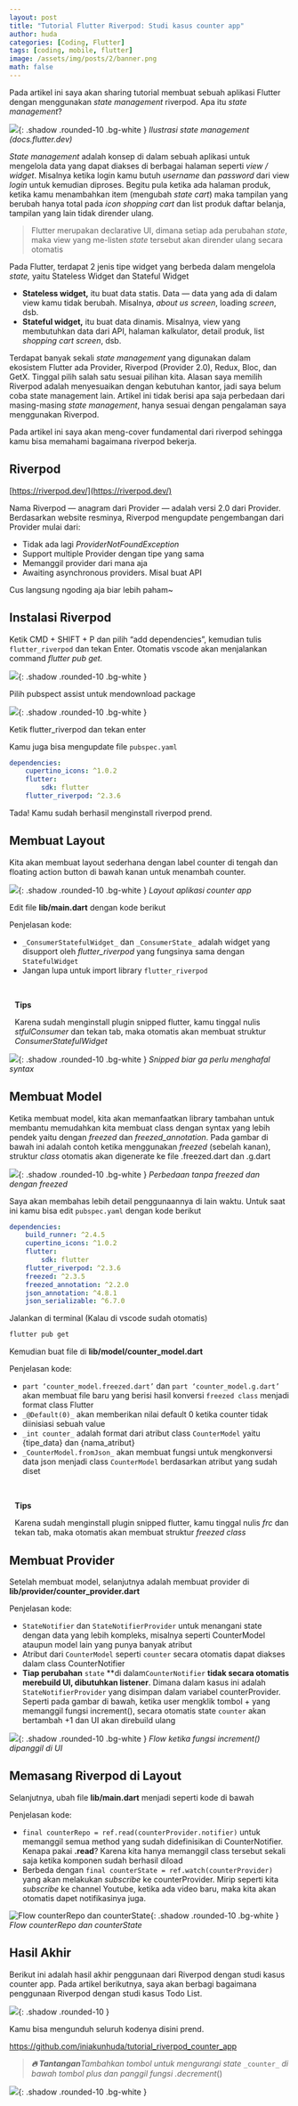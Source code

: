 ```yaml
---
layout: post
title: "Tutorial Flutter Riverpod: Studi kasus counter app"
author: huda
categories: [Coding, Flutter]
tags: [coding, mobile, flutter]
image: /assets/img/posts/2/banner.png
math: false
---
```



Pada artikel ini saya akan sharing tutorial membuat sebuah aplikasi Flutter dengan menggunakan _state management_ riverpod. Apa itu _state management_?

![](https://miro.medium.com/v2/resize:fit:1400/1*kC8xgTsDVSoZNt5pDm9-Dw.gif){: .shadow .rounded-10 .bg-white }
<em>Ilustrasi state management (docs.flutter.dev)</em>

_State management_ adalah konsep di dalam sebuah aplikasi untuk mengelola data yang dapat diakses di berbagai halaman seperti _view / widget_. Misalnya ketika login kamu butuh _username_ dan _password_ dari view _login_ untuk kemudian diproses. Begitu pula ketika ada halaman produk, ketika kamu menambahkan item (mengubah _state cart_) maka tampilan yang berubah hanya total pada _icon shopping cart_ dan list produk daftar belanja, tampilan yang lain tidak dirender ulang.

> Flutter merupakan declarative UI, dimana setiap ada perubahan _state_, maka view yang me-listen _state_ tersebut akan dirender ulang secara otomatis

Pada Flutter, terdapat 2 jenis tipe widget yang berbeda dalam mengelola _state,_ yaitu Stateless Widget dan Stateful Widget

-   **Stateless widget,** itu buat data statis. Data — data yang ada di dalam view kamu tidak berubah. Misalnya, _about us screen_, loading _screen_, dsb.
-   **Stateful widget,** itu buat data dinamis. Misalnya, view yang membutuhkan data dari API, halaman kalkulator, detail produk, list _shopping cart screen_, dsb.

Terdapat banyak sekali _state management_ yang digunakan dalam ekosistem Flutter ada Provider, Riverpod (Provider 2.0), Redux, Bloc, dan GetX. Tinggal pilih salah satu sesuai pilihan kita. Alasan saya memilih Riverpod adalah menyesuaikan dengan kebutuhan kantor, jadi saya belum coba state management lain. Artikel ini tidak berisi apa saja perbedaan dari masing-masing _state management_, hanya sesuai dengan pengalaman saya menggunakan Riverpod.

Pada artikel ini saya akan meng-cover fundamental dari riverpod sehingga kamu bisa memahami bagaimana riverpod bekerja.

## Riverpod

[https://riverpod.dev/](https://riverpod.dev/)

Nama Riverpod — anagram dari Provider — adalah versi 2.0 dari Provider. Berdasarkan website resminya, Riverpod mengupdate pengembangan dari Provider mulai dari:

-   Tidak ada lagi _ProviderNotFoundException_
-   Support multiple Provider dengan tipe yang sama
-   Memanggil provider dari mana aja
-   Awaiting asynchronous providers. Misal buat API

Cus langsung ngoding aja biar lebih paham~

## Instalasi Riverpod

Ketik CMD + SHIFT + P dan pilih “add dependencies”, kemudian tulis `flutter_riverpod` dan tekan Enter. Otomatis vscode akan menjalankan command _flutter pub get._

![](https://miro.medium.com/v2/resize:fit:1400/1*cwvY6zuu3FFf19qAdiFznw.png){: .shadow .rounded-10 .bg-white }

Pilih pubspect assist untuk mendownload package

![](https://miro.medium.com/v2/resize:fit:1400/1*mEChHVVUMCXJUcxM_qE8GA.png){: .shadow .rounded-10 .bg-white }

Ketik flutter\_riverpod dan tekan enter

Kamu juga bisa mengupdate file `pubspec.yaml`

```yaml
dependencies:  
    cupertino_icons: ^1.0.2  
    flutter:    
        sdk: flutter  
    flutter_riverpod: ^2.3.6
```

Tada! Kamu sudah berhasil menginstall riverpod prend.

## Membuat Layout

Kita akan membuat layout sederhana dengan label counter di tengah dan floating action button di bawah kanan untuk menambah counter.

![](https://miro.medium.com/v2/resize:fit:1400/1*SAFn2galM0PCg1D-MEV2KA.png){: .shadow .rounded-10 .bg-white }
<em>Layout aplikasi counter app</em>

Edit file **lib/main.dart** dengan kode berikut

Penjelasan kode:

-   `_ConsumerStatefulWidget_` dan `_ConsumerState_` adalah widget yang disupport oleh _flutter\_riverpod_ yang fungsinya sama dengan `StatefulWidget`
-   Jangan lupa untuk import library `flutter_riverpod`


<div class="alert alert-warning d-flex" role="alert">
    <a name="explain_query_key_value">&nbsp;</a>
    <i class="fas fa-lightbulb mt-2"></i>
    <div style="margin-left: 0.7em;">
        <p><strong>Tips</strong></p>
        <p>Karena sudah menginstall plugin snipped flutter, kamu tinggal nulis <em>stfulConsumer</em> dan tekan tab, maka otomatis akan membuat struktur <em>ConsumerStatefulWidget</em></p>
    </div>
</div>

![](https://miro.medium.com/v2/resize:fit:1400/1*RDcHIvUlJFpAh7D3T0BnMA.png){: .shadow .rounded-10 .bg-white }
<em>Snipped biar ga perlu menghafal syntax</em>

## Membuat Model

Ketika membuat model, kita akan memanfaatkan library tambahan untuk membantu memudahkan kita membuat class dengan syntax yang lebih pendek yaitu dengan _freezed_ dan _freezed\_annotation_. Pada gambar di bawah ini adalah contoh ketika menggunakan _freezed_ (sebelah kanan), struktur _class_ otomatis akan digenerate ke file .freezed.dart dan .g.dart

![](https://miro.medium.com/v2/resize:fit:1400/0*a21IDe20ZnJfd2Qm.jpg){: .shadow .rounded-10 .bg-white }
<em>Perbedaan tanpa freezed dan dengan freezed</em>


Saya akan membahas lebih detail penggunaannya di lain waktu. Untuk saat ini kamu bisa edit `pubspec.yaml` dengan kode berikut

```yaml
dependencies:  
    build_runner: ^2.4.5  
    cupertino_icons: ^1.0.2  
    flutter:    
        sdk: flutter  
    flutter_riverpod: ^2.3.6  
    freezed: ^2.3.5  
    freezed_annotation: ^2.2.0  
    json_annotation: ^4.8.1  
    json_serializable: ^6.7.0
```

Jalankan di terminal (Kalau di vscode sudah otomatis)

```bash
flutter pub get
```

Kemudian buat file di **lib/model/counter\_model.dart**

Penjelasan kode:

-   `part ‘counter_model.freezed.dart’` dan `part ‘counter_model.g.dart’` akan membuat file baru yang berisi hasil konversi `freezed class` menjadi format class Flutter
-   `_@Default(0)_` akan memberikan nilai default 0 ketika counter tidak diinisiasi sebuah value
-   `_int counter_` adalah format dari atribut class `CounterModel` yaitu {tipe\_data} dan {nama\_atribut}
-   `_CounterModel.fromJson_` akan membuat fungsi untuk mengkonversi data json menjadi class `CounterModel` berdasarkan atribut yang sudah diset

<div class="alert alert-warning d-flex" role="alert">
    <a name="explain_query_key_value">&nbsp;</a>
    <i class="fas fa-lightbulb mt-2"></i>
    <div style="margin-left: 0.7em;">
        <p><strong>Tips</strong></p>
        <p>Karena sudah menginstall plugin snipped flutter, kamu tinggal nulis <em>frc</em> dan tekan tab, maka otomatis akan membuat struktur <em>freezed class</em></p>
    </div>
</div>

## Membuat Provider

Setelah membuat model, selanjutnya adalah membuat provider di **lib/provider/counter\_provider.dart**

Penjelasan kode:

-   `StateNotifier` dan `StateNotifierProvider` untuk menangani state dengan data yang lebih kompleks, misalnya seperti CounterModel ataupun model lain yang punya banyak atribut
-   Atribut dari `CounterModel` seperti `counter` secara otomatis dapat diakses dalam class CounterNotifier
-   **Tiap perubahan** `state` **di dalam`CounterNotifier` **tidak secara otomatis merebuild UI, dibutuhkan listener**. Dimana dalam kasus ini adalah `StateNotifierProvider` yang disimpan dalam variabel counterProvider. Seperti pada gambar di bawah, ketika user mengklik tombol + yang memanggil fungsi increment(), secara otomatis state `counter` akan bertambah +1 dan UI akan direbuild ulang

![](https://miro.medium.com/v2/resize:fit:1400/1*2bgbgnL5VDHEXxfLvELcxQ.png){: .shadow .rounded-10 .bg-white }
<em>Flow ketika fungsi increment() dipanggil di UI</em>


## Memasang Riverpod di Layout

Selanjutnya, ubah file **lib/main.dart** menjadi seperti kode di bawah

Penjelasan kode:

-   `final counterRepo = ref.read(counterProvider.notifier)` untuk memanggil semua method yang sudah didefinisikan di CounterNotifier. Kenapa pakai **.read**? Karena kita hanya memanggil class tersebut sekali saja ketika komponen sudah berhasil diload
-   Berbeda dengan `final counterState = ref.watch(counterProvider)` yang akan melakukan _subscribe_ ke counterProvider. Mirip seperti kita _subscribe_ ke channel Youtube, ketika ada video baru, maka kita akan otomatis dapet notifikasinya juga.

![Flow counterRepo dan counterState](https://miro.medium.com/v2/resize:fit:1400/1*SHdkU0hsFpyOsdXIhU-q9g.png){: .shadow .rounded-10 .bg-white }
<em>Flow counterRepo dan counterState</em>

## Hasil Akhir

Berikut ini adalah hasil akhir penggunaan dari Riverpod dengan studi kasus counter app. Pada artikel berikutnya, saya akan berbagi bagaimana penggunaan Riverpod dengan studi kasus Todo List.

![](https://miro.medium.com/v2/resize:fit:1200/1*wm1WviJoiq8-0H6QAPUT4g.gif){: .shadow .rounded-10 }

Kamu bisa mengunduh seluruh kodenya disini prend.

<a href="https://github.com/iniakunhuda/tutorial_riverpod_counter_app">https://github.com/iniakunhuda/tutorial_riverpod_counter_app</a>

> **_🔥 Tantangan_**_Tambahkan tombol untuk mengurangi state_ `_counter_` _di bawah tombol plus dan panggil fungsi .decrement_()

![](https://miro.medium.com/v2/resize:fit:640/1*DRiB5351BhsOQ8Byct3S6A.gif){: .shadow .rounded-10 .bg-white }